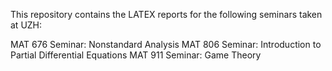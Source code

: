 This repository contains the LATEX reports for the following seminars taken at UZH:

MAT 676 Seminar: Nonstandard Analysis
MAT 806 Seminar: Introduction to Partial Differential Equations
MAT 911 Seminar: Game Theory
